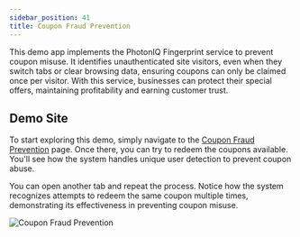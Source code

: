 ```yaml
---
sidebar_position: 41
title: Coupon Fraud Prevention
---
```


This demo app implements the PhotonIQ Fingerprint service to prevent coupon misuse. It identifies unauthenticated site visitors, even when they switch tabs or clear browsing data, ensuring coupons can only be claimed once per visitor. With this service, businesses can protect their special offers, maintaining profitability and earning customer trust.

## Demo Site

To start exploring this demo, simply navigate to the [Coupon Fraud Prevention](https://coupon-fraud-prevention.macrometa.app/) page. Once there, you can try to redeem the coupons available. You'll see how the system handles unique user detection to prevent coupon abuse.

You can open another tab and repeat the process. Notice how the system recognizes attempts to redeem the same coupon multiple times, demonstrating its effectiveness in preventing coupon misuse.


![Coupon Fraud Prevention](/img/demos/coupon-fraud-prevention.png)